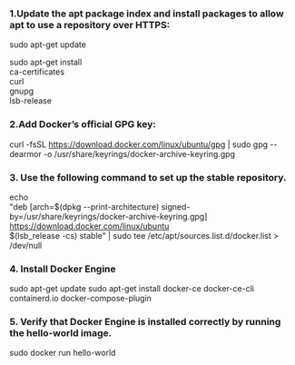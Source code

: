 ### 1.Update the apt package index and install packages to allow apt to use a repository over HTTPS:  

sudo apt-get update  
  
sudo apt-get install \
     ca-certificates \
     curl \
     gnupg \
     lsb-release  

### 2.Add Docker’s official GPG key:  

curl -fsSL https://download.docker.com/linux/ubuntu/gpg | sudo gpg --dearmor -o /usr/share/keyrings/docker-archive-keyring.gpg  

### 3. Use the following command to set up the stable repository. 

echo \
  "deb [arch=$(dpkg --print-architecture) signed-by=/usr/share/keyrings/docker-archive-keyring.gpg] https://download.docker.com/linux/ubuntu \
    $(lsb_release -cs) stable" | sudo tee /etc/apt/sources.list.d/docker.list > /dev/null

### 4. Install Docker Engine

 sudo apt-get update
 sudo apt-get install docker-ce docker-ce-cli containerd.io docker-compose-plugin

### 5. Verify that Docker Engine is installed correctly by running the hello-world image.

  sudo docker run hello-world
